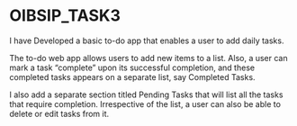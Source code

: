 # OIBSIP_TASK3

I have Developed a basic to-do app that enables a user to add daily tasks.

The to-do web app allows users to add new items to a list. Also, a user can mark a task “complete” upon its successful completion, and these completed tasks appears on a separate list, say Completed Tasks.

I also add a separate section titled Pending Tasks that will list all the tasks that require completion.  Irrespective of the list, a user can also be able to delete or edit tasks from it.


